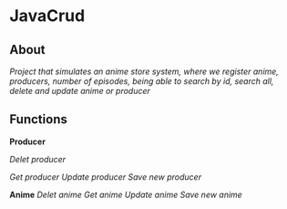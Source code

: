 # JavaCrud

## About
*Project that simulates an anime store system, where we register anime, producers, number of episodes, being able to search by id, search all, delete and update anime or producer*

## Functions

**Producer**

*Delet producer* 

*Get producer*
*Update producer*
*Save new producer*

**Anime**
*Delet anime*
*Get anime*
*Update anime*
*Save new anime*
